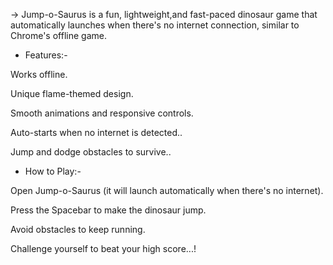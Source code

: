 -> Jump-o-Saurus is a fun, lightweight,and fast-paced dinosaur game that automatically launches when there's no internet connection, similar to Chrome's offline game.

* Features:-

Works offline.

Unique flame-themed design.

Smooth animations and responsive controls.

Auto-starts when no internet is detected..

Jump and dodge obstacles to survive..

* How to Play:-

Open Jump-o-Saurus (it will launch automatically when there's no internet).

Press the Spacebar to make the dinosaur jump.

Avoid obstacles to keep running.

Challenge yourself to beat your high score...!
